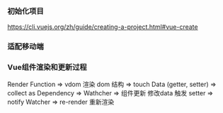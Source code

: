 ### 初始化项目
https://cli.vuejs.org/zh/guide/creating-a-project.html#vue-create
### 适配移动端

### Vue组件渲染和更新过程
Render Function => vdom 渲染 dom 结构 => touch Data (getter, setter) => collect as Dependency => Wathcher
=> 组件更新 修改data 触发 setter => notify Watcher => re-render 重新渲染
